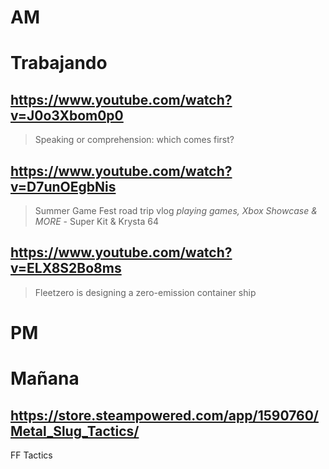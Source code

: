 # AM
# Trabajando

## https://www.youtube.com/watch?v=J0o3Xbom0p0
> Speaking or comprehension: which comes first? 

## https://www.youtube.com/watch?v=D7unOEgbNis
> Summer Game Fest road trip vlog *playing games, Xbox Showcase & MORE* - Super Kit & Krysta 64 

## https://www.youtube.com/watch?v=ELX8S2Bo8ms
> Fleetzero is designing a zero-emission container ship

# PM
# Mañana

## https://store.steampowered.com/app/1590760/Metal_Slug_Tactics/

FF Tactics
